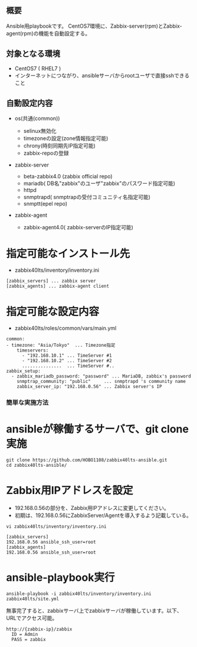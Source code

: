 ## 概要

Ansible用playbookです。
CentOS7環境に、Zabbix-server(rpm)とZabbix-agent(rpm)の機能を自動設定する。


## 対象となる環境

* CentOS7 ( RHEL7 )
* インターネットにつながり、ansibleサーバからrootユーザで直接sshできること

## 自動設定内容

* os(共通(common))
	+ selinux無効化
	+ timezoneの設定(zone情報指定可能)
	+ chrony(時刻同期先IP指定可能)
	+ zabbix-repoの登録

* zabbix-server
	+ beta-zabbix4.0 (zabbix official repo)
	+ mariadb( DB名"zabbix"のユーザ"zabbix"のパスワード指定可能)
	+ httpd
	+ snmptrapd( snmptrapの受付コミュニティ名指定可能)
	+ snmptt(epel repo)

* zabbix-agent
	+ zabbix-agent4.0( zabbix-serverのIP指定可能)

# 指定可能なインストール先

* zabbix40lts/inventory/inventory.ini

```
[zabbix_servers] ... zabbix server
[zabbix_agents] ... zabbix-agent client
```

# 指定可能な設定内容

* zabbix40lts/roles/common/vars/main.yml

```
common:
- timezone: "Asia/Tokyo"  ... Timezone指定
    timeservers:
      - "192.168.10.1" ... TimeServer #1
      - "192.168.10.2" ... TimeServer #2
      ...............  ... TimeServer #..
zabbix_setup:
  - zabbix_mariadb_password: "password" ... MariaDB, zabbix's password
    snmptrap_community: "public"     ... snmptrapd 's community name
    zabbix_server_ip: "192.168.0.56" ... Zabbix server's IP
```

### 簡単な実施方法

# ansibleが稼働するサーバで、git clone実施

```
git clone https://github.com/HOBO1108/zabbix40lts-ansible.git
cd zabbix40lts-ansible/
```

# Zabbix用IPアドレスを設定

- 192.168.0.56の部分を、Zabbix用IPアドレスに変更してください。
- 初期は、192.168.0.56にZabbixServer/Agentを導入するよう記載している。

```
vi zabbix40lts/inventory/inventory.ini

[zabbix_servers]
192.168.0.56 ansible_ssh_user=root
[zabbix_agents]
192.168.0.56 ansible_ssh_user=root
```

# ansible-playbook実行
```
ansible-playbook -i zabbix40lts/inventory/inventory.ini zabbix40lts/site.yml
```

無事完了すると、zabbixサーバ上でzabbixサーバが稼働しています。以下、URLでアクセス可能。
```
http://{zabbix-ip}/zabbix
  ID = Admin
  PASS = zabbix
```
